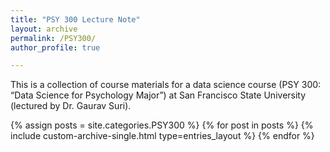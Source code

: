 ```yaml
---
title: "PSY 300 Lecture Note"
layout: archive
permalink: /PSY300/
author_profile: true

---
```

This is a collection of course materials for a data science course (PSY 300: “Data Science for Psychology Major”) at San Francisco State University (lectured by Dr. Gaurav Suri).

{% assign posts = site.categories.PSY300 %}
{% for post in posts %}
  {% include custom-archive-single.html type=entries_layout %}
{% endfor %}

